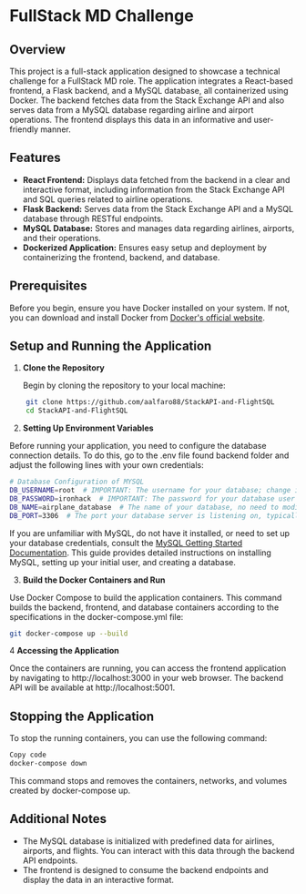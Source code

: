 # FullStack MD Challenge

## Overview

This project is a full-stack application designed to showcase a technical challenge for a FullStack MD role. The application integrates a React-based frontend, a Flask backend, and a MySQL database, all containerized using Docker. The backend fetches data from the Stack Exchange API and also serves data from a MySQL database regarding airline and airport operations. The frontend displays this data in an informative and user-friendly manner.

## Features

- **React Frontend:** Displays data fetched from the backend in a clear and interactive format, including information from the Stack Exchange API and SQL queries related to airline operations.
- **Flask Backend:** Serves data from the Stack Exchange API and a MySQL database through RESTful endpoints.
- **MySQL Database:** Stores and manages data regarding airlines, airports, and their operations.
- **Dockerized Application:** Ensures easy setup and deployment by containerizing the frontend, backend, and database.

## Prerequisites

Before you begin, ensure you have Docker installed on your system. If not, you can download and install Docker from [Docker's official website](https://www.docker.com/products/docker-desktop).

## Setup and Running the Application

1. **Clone the Repository**

   Begin by cloning the repository to your local machine:

```bash
    git clone https://github.com/aalfaro88/StackAPI-and-FlightSQL
    cd StackAPI-and-FlightSQL
```

2. **Setting Up Environment Variables**

Before running your application, you need to configure the database connection details. To do this, go to the .env file found backend folder and adjust the following lines with your own credentials:

```bash
# Database Configuration of MYSQL
DB_USERNAME=root  # IMPORTANT: The username for your database; change if not using the default root user
DB_PASSWORD=ironhack  # IMPORTANT: The password for your database user 
DB_NAME=airplane_database  # The name of your database, no need to modify it.
DB_PORT=3306  # The port your database server is listening on, typically 3306 for MySQL.
```

If you are unfamiliar with MySQL, do not have it installed, or need to set up your database credentials, consult the [MySQL Getting Started Documentation](https://dev.mysql.com/doc/mysql-getting-started/en/). This guide provides detailed instructions on installing MySQL, setting up your initial user, and creating a database.

3. **Build the Docker Containers and Run**

Use Docker Compose to build the application containers. This command builds the backend, frontend, and database containers according to the specifications in the docker-compose.yml file:

```bash
git docker-compose up --build
```

4 **Accessing the Application**

Once the containers are running, you can access the frontend application by navigating to http://localhost:3000 in your web browser. The backend API will be available at http://localhost:5001.

## Stopping the Application

To stop the running containers, you can use the following command:

```bash
Copy code
docker-compose down
```
This command stops and removes the containers, networks, and volumes created by docker-compose up.

## Additional Notes ##

- The MySQL database is initialized with predefined data for airlines, airports, and flights. You can interact with this data through the backend API endpoints.
- The frontend is designed to consume the backend endpoints and display the data in an interactive format.



